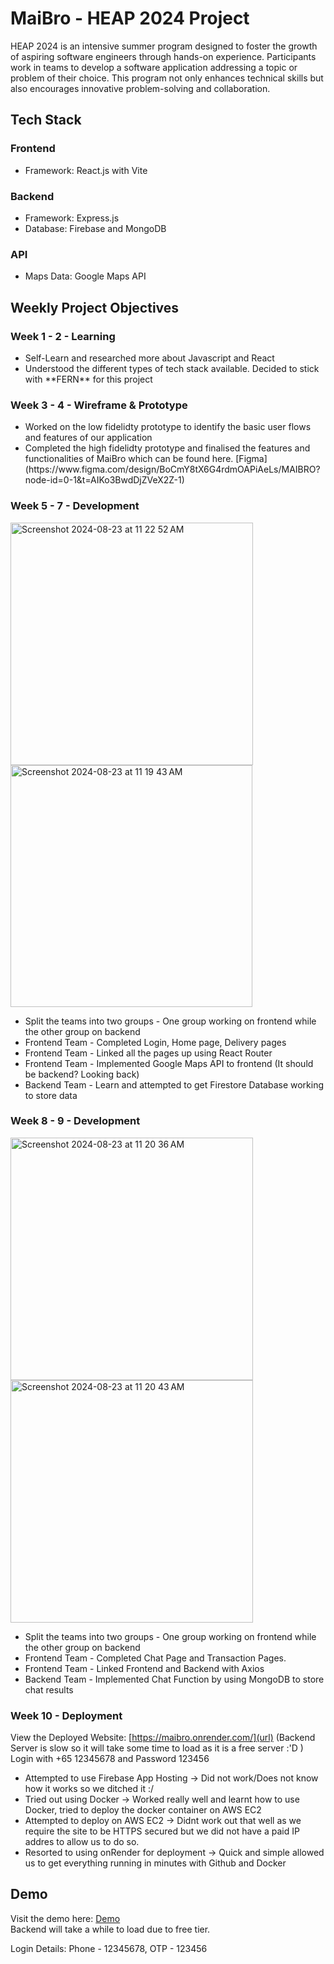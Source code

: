 # MaiBro - HEAP 2024 Project
HEAP 2024 is an intensive summer program designed to foster the growth of aspiring software engineers through hands-on experience. Participants work in teams to develop a software application addressing a topic or problem of their choice. This program not only enhances technical skills but also encourages innovative problem-solving and collaboration.

## Tech Stack
### Frontend 
<ul>
  <li>Framework: React.js with Vite</li>
</ul>

### Backend
<ul>
  <li>Framework: Express.js</li>
  <li>Database: Firebase and MongoDB</li>
</ul>

### API
<ul>
  <li>Maps Data: Google Maps API</li>
</ul>

## Weekly Project Objectives
### Week 1 - 2 - Learning
<ul>
  <li>Self-Learn and researched more about Javascript and React</li>
  <li>Understood the different types of tech stack available. Decided to stick with **FERN** for this project</li>
</ul>

### Week 3 - 4 - Wireframe & Prototype
<ul>
  <li>Worked on the low fidelidty prototype to identify the basic user flows and features of our application</li>
  <li>Completed the high fidelidty prototype and finalised the features and functionalities of MaiBro which can be found here.
  [Figma](https://www.figma.com/design/BoCmY8tX6G4rdmOAPiAeLs/MAIBRO?node-id=0-1&t=AIKo3BwdDjZVeX2Z-1)</li>
</ul>


### Week 5 - 7 - Development
<img width="388" alt="Screenshot 2024-08-23 at 11 22 52 AM" src="https://github.com/user-attachments/assets/35298d77-a0fe-4189-b3a3-b5b2ba6b44b2">
<img width="387" alt="Screenshot 2024-08-23 at 11 19 43 AM" src="https://github.com/user-attachments/assets/d1b4a985-ea51-499a-be5d-3849bb0b30e0">

<ul>
  <li>Split the teams into two groups - One group working on frontend while the other group on backend</li>
  <li>Frontend Team - Completed Login, Home page, Delivery pages</li>
  <li>Frontend Team - Linked all the pages up using React Router</li>
  <li>Frontend Team - Implemented Google Maps API to frontend (It should be backend? Looking back)</li>
  <li>Backend Team - Learn and attempted to get Firestore Database working to store data</li>
</ul>

### Week 8 - 9 - Development
<img width="388" alt="Screenshot 2024-08-23 at 11 20 36 AM" src="https://github.com/user-attachments/assets/9c1d903b-c33f-46f5-987b-43f6f040a8cf">
<img width="388" alt="Screenshot 2024-08-23 at 11 20 43 AM" src="https://github.com/user-attachments/assets/22ac62ad-4f7b-4b81-9a39-399cf30a2da8">

<ul>
  <li>Split the teams into two groups - One group working on frontend while the other group on backend</li>
  <li>Frontend Team - Completed Chat Page and Transaction Pages.</li>
  <li>Frontend Team - Linked Frontend and Backend with Axios</li>
  <li>Backend Team - Implemented Chat Function by using MongoDB to store chat results</li>
</ul>

### Week 10 - Deployment
View the Deployed Website: [https://maibro.onrender.com/](url) (Backend Server is slow so it will take some time to load as it is a free server :'D )
Login with +65 12345678 and Password 123456

<ul>
  <li>Attempted to use Firebase App Hosting -> Did not work/Does not know how it works so we ditched it :/</li>
  <li>Tried out using Docker -> Worked really well and learnt how to use Docker, tried to deploy the docker container on AWS EC2</li>
  <li>Attempted to deploy on AWS EC2 -> Didnt work out that well as we require the site to be HTTPS secured but we did not have a paid IP addres to allow us to do so.</li>
  <li> Resorted to using onRender for deployment -> Quick and simple allowed us to get everything running in minutes with Github and Docker</li>
</ul>

## Demo
Visit the demo here: [Demo](https://maibro.onrender.com/)<br>
Backend will take a while to load due to free tier.

Login Details: Phone - 12345678, OTP - 123456

